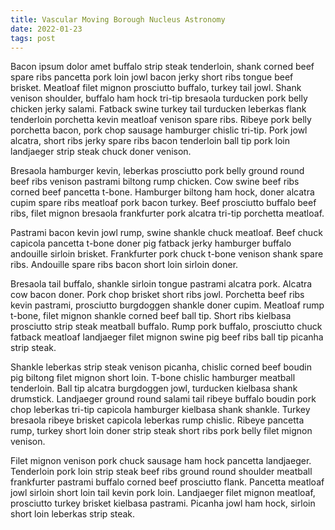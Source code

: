 ```yaml
---
title: Vascular Moving Borough Nucleus Astronomy
date: 2022-01-23
tags: post
---
```


Bacon ipsum dolor amet buffalo strip steak tenderloin, shank corned beef spare ribs pancetta pork loin jowl bacon jerky short ribs tongue beef brisket.  Meatloaf filet mignon prosciutto buffalo, turkey tail jowl.  Shank venison shoulder, buffalo ham hock tri-tip bresaola turducken pork belly chicken jerky salami.  Fatback swine turkey tail turducken leberkas flank tenderloin porchetta kevin meatloaf venison spare ribs.  Ribeye pork belly porchetta bacon, pork chop sausage hamburger chislic tri-tip.  Pork jowl alcatra, short ribs jerky spare ribs bacon tenderloin ball tip pork loin landjaeger strip steak chuck doner venison.

Bresaola hamburger kevin, leberkas prosciutto pork belly ground round beef ribs venison pastrami biltong rump chicken.  Cow swine beef ribs corned beef pancetta t-bone.  Hamburger biltong ham hock, doner alcatra cupim spare ribs meatloaf pork bacon turkey.  Beef prosciutto buffalo beef ribs, filet mignon bresaola frankfurter pork alcatra tri-tip porchetta meatloaf.

Pastrami bacon kevin jowl rump, swine shankle chuck meatloaf.  Beef chuck capicola pancetta t-bone doner pig fatback jerky hamburger buffalo andouille sirloin brisket.  Frankfurter pork chuck t-bone venison shank spare ribs.  Andouille spare ribs bacon short loin sirloin doner.

Bresaola tail buffalo, shankle sirloin tongue pastrami alcatra pork.  Alcatra cow bacon doner.  Pork chop brisket short ribs jowl.  Porchetta beef ribs kevin pastrami, prosciutto burgdoggen shankle doner cupim.  Meatloaf rump t-bone, filet mignon shankle corned beef ball tip.  Short ribs kielbasa prosciutto strip steak meatball buffalo.  Rump pork buffalo, prosciutto chuck fatback meatloaf landjaeger filet mignon swine pig beef ribs ball tip picanha strip steak.

Shankle leberkas strip steak venison picanha, chislic corned beef boudin pig biltong filet mignon short loin.  T-bone chislic hamburger meatball tenderloin.  Ball tip alcatra burgdoggen jowl, turducken kielbasa shank drumstick.  Landjaeger ground round salami tail ribeye buffalo boudin pork chop leberkas tri-tip capicola hamburger kielbasa shank shankle.  Turkey bresaola ribeye brisket capicola leberkas rump chislic.  Ribeye pancetta rump, turkey short loin doner strip steak short ribs pork belly filet mignon venison.

Filet mignon venison pork chuck sausage ham hock pancetta landjaeger.  Tenderloin pork loin strip steak beef ribs ground round shoulder meatball frankfurter pastrami buffalo corned beef prosciutto flank.  Pancetta meatloaf jowl sirloin short loin tail kevin pork loin.  Landjaeger filet mignon meatloaf, prosciutto turkey brisket kielbasa pastrami.  Picanha jowl ham hock, sirloin short loin leberkas strip steak.